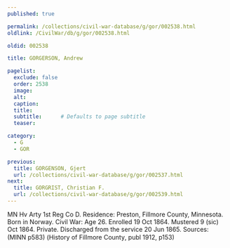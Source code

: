 ```yaml
---
published: true

permalink: /collections/civil-war-database/g/gor/002538.html
oldlink: /CivilWar/db/g/gor/002538.html

oldid: 002538

title: GORGERSON, Andrew

pagelist:
  exclude: false
  order: 2538
  image: 
  alt:
  caption:
  title:
  subtitle:      # Defaults to page subtitle
  teaser:

category: 
  - G 
  - GOR

previous:
  title: GORGENSON, Gjert
  url: /collections/civil-war-database/g/gor/002537.html  
next:
  title: GORGRIST, Christian F.
  url: /collections/civil-war-database/g/gor/002539.html   
---
```

MN Hv Arty 1st Reg Co D. Residence: Preston, Fillmore County, Minnesota. Born in Norway. Civil War: Age 26. Enrolled 19 Oct 1864. Mustered 9 (sic) Oct 1864. Private. Discharged from the service 20 Jun 1865. Sources: (MINN p583) (&#147;History of Fillmore County&#148;, publ 1912, p153)